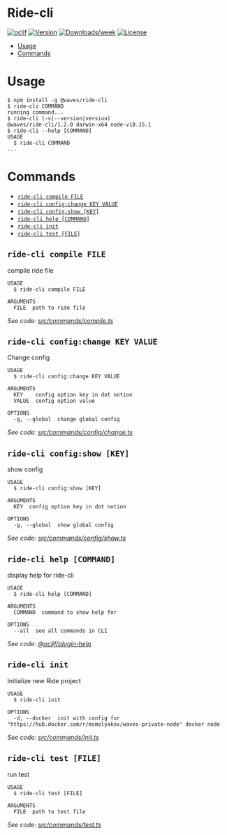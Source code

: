 Ride-cli
=========



[![oclif](https://img.shields.io/badge/cli-oclif-brightgreen.svg)](https://oclif.io)
[![Version](https://img.shields.io/npm/v/@waves/ride-cli.svg)](https://npmjs.org/package/@waves/ride-cli)
[![Downloads/week](https://img.shields.io/npm/dw/@waves/ride-cli.svg)](https://npmjs.org/package/@waves/ride-cli)
[![License](https://img.shields.io/npm/l/@waves/ride-cli.svg)](https://github.com/wavesplatform/ride-cli/blob/master/package.json)

<!-- toc -->
* [Usage](#usage)
* [Commands](#commands)
<!-- tocstop -->
# Usage
<!-- usage -->
```sh-session
$ npm install -g @waves/ride-cli
$ ride-cli COMMAND
running command...
$ ride-cli (-v|--version|version)
@waves/ride-cli/1.2.0 darwin-x64 node-v10.15.1
$ ride-cli --help [COMMAND]
USAGE
  $ ride-cli COMMAND
...
```
<!-- usagestop -->
# Commands
<!-- commands -->
* [`ride-cli compile FILE`](#ride-cli-compile-file)
* [`ride-cli config:change KEY VALUE`](#ride-cli-configchange-key-value)
* [`ride-cli config:show [KEY]`](#ride-cli-configshow-key)
* [`ride-cli help [COMMAND]`](#ride-cli-help-command)
* [`ride-cli init`](#ride-cli-init)
* [`ride-cli test [FILE]`](#ride-cli-test-file)

## `ride-cli compile FILE`

compile ride file

```
USAGE
  $ ride-cli compile FILE

ARGUMENTS
  FILE  path to ride file
```

_See code: [src/commands/compile.ts](https://github.com/wavesplatform/ride-cli/blob/v1.2.0/src/commands/compile.ts)_

## `ride-cli config:change KEY VALUE`

Change config

```
USAGE
  $ ride-cli config:change KEY VALUE

ARGUMENTS
  KEY    config option key in dot notion
  VALUE  config option value

OPTIONS
  -g, --global  change global config
```

_See code: [src/commands/config/change.ts](https://github.com/wavesplatform/ride-cli/blob/v1.2.0/src/commands/config/change.ts)_

## `ride-cli config:show [KEY]`

show config

```
USAGE
  $ ride-cli config:show [KEY]

ARGUMENTS
  KEY  config option key in dot notion

OPTIONS
  -g, --global  show global config
```

_See code: [src/commands/config/show.ts](https://github.com/wavesplatform/ride-cli/blob/v1.2.0/src/commands/config/show.ts)_

## `ride-cli help [COMMAND]`

display help for ride-cli

```
USAGE
  $ ride-cli help [COMMAND]

ARGUMENTS
  COMMAND  command to show help for

OPTIONS
  --all  see all commands in CLI
```

_See code: [@oclif/plugin-help](https://github.com/oclif/plugin-help/blob/v2.1.6/src/commands/help.ts)_

## `ride-cli init`

Initialize new Ride project

```
USAGE
  $ ride-cli init

OPTIONS
  -d, --docker  init with config for "https://hub.docker.com/r/msmolyakov/waves-private-node" docker node
```

_See code: [src/commands/init.ts](https://github.com/wavesplatform/ride-cli/blob/v1.2.0/src/commands/init.ts)_

## `ride-cli test [FILE]`

run test

```
USAGE
  $ ride-cli test [FILE]

ARGUMENTS
  FILE  path to test file
```

_See code: [src/commands/test.ts](https://github.com/wavesplatform/ride-cli/blob/v1.2.0/src/commands/test.ts)_
<!-- commandsstop -->
